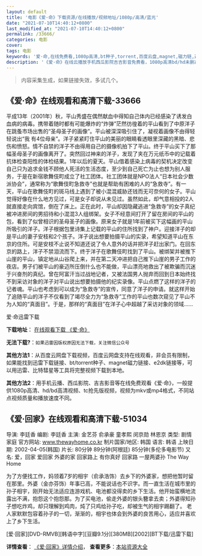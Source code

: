 ```yaml
---
layout: default
title: '电影《爱·命》下载资源/在线播放/视频地址/1080p/高清/蓝光'
date: "2021-07-10T14:40:12+0800"
last_modified_at: "2021-07-10T14:40:12+0800"
permalink: /33666/
categories: 电影
cover:
tags: 电影
keywords: '爱·命,在线免费看,1080p高清,bt种子,torrent,百度云盘,magnet,磁力链,迅雷下载资源'
description: '《爱·命》在线云播放手机西瓜影院吉吉影音免费看，1080p高清bd/hd未删减完整版和tc抢先枪版，mkv/mp4格式，附带bt/torrent种子、magnet/磁力链、百度云盘、网盘资源迅雷下载链接'
---
```


>内容采集生成，如果链接失效，多试几个。


## 《爱·命》在线观看和高清下载-33666

平成13年（2001年）秋，平山秀盛在偶然献血中得知自己体内已经感染了诱发白血病的病毒。携带着随时都有可能爆炸的&ldquo;炸弹”茫然彷徨着的平山看到了中原洋子在跳蚤市场出售的“圣母圣子的画像&rdquo;。平山被深深吸引住了，凝视着画像不由得轻轻说出&ldquo;我 有4位母亲&rdquo;。洋子紧紧盯住平山的美丽的眼睛看透眼里深藏的黑暗、悲伤和愤怒。情不自禁的洋子不由得用自己的摄像机拍下了平山。终于平山买下了那幅圣母圣子的画像离开了。突然回过神来的洋子，发现了夹在万元纸币中的记载着抗体检查阳性的体检结果。1年以后的夏天。平山借着感染上病毒的契机决定改变自己只为追求金钱不顾他人死活的生活态度，至少到自己死亡为止也想为别人服务，于是在新宿歌舞伎町成立了社工团体。社工团体就是NPO法人“日本社会少数派协会&rdquo;，通常称为“歌舞伎町急救寺&rdquo;也就是帮助有困难的人的&ldquo;急救寺&rdquo;。有一天，平山在歌舞伎町的斑马线上遇到了被小混混威胁还钱而无可奈何的女子。平山觉得好像在什么地方见过，可是女子却说从未见过。虽然如此，却气意相投的2人就直接走向宾馆，倒在了床上。正在此时，平山却因隐藏逃进“急救寺&rdquo;的女子真纪被冲进房间的男招待和小混混3人组绑架。女子不经意间打开了留在房间的平山的包，看到了似曾相识的圣母圣子的画像。原来女子就是1年前被买下这幅画的平山所吸引的洋子。洋子根据包里诗集上记载的平山的住所找到了神户。迎接洋子的却是平山的妻子安枝和2个孩子。洋子说出想要拍摄平山的实录，希望知道平山在东京的住所。可是安枝不止说不知道还说了令人意外的话并把洋子赶出家门。在回东京的路上，洋子不禁泪流而下。终于洋子在歌舞伎町找到了平山。被绑架并被推下山崖的平山，镇定地从山谷爬上来，并在第二天冲进把自己推下山崖的男子工作的夜店。男子们被平山的豪迈所压倒什么也不能做，平山漂亮地救出了被欺骗而沉迷于兴奋剂的真纪。曾在阿富汗当过战地记者，又被法国男人抛弃而回到日本始终找不到采访对象的洋子对平山说出想要拍摄他的纪实录像。平山点燃了这样的洋子的记者魂。平山也考虑到可以成为&ldquo;急救寺&rdquo;的宣传，同意了洋子的申请。就这样开始了追随平山的洋子不仅看到了竭尽全力为&ldquo;急救寺&rdquo;工作的平山也数次窥见了平山不为人知的“真面目&rdquo;。于是，那样的&ldquo;真面目&rdquo;在洋子心中超越了采访对象的领域&hellip;…


爱·命迅雷下载

**下载地址**： [在线观看下载 《爱·命》](https://www.993dy.com//vod-detail-id-15187.html) 


**无法下载?**：`如果迅雷因版权原因无法下载，关注微信公众号 `

**其他方法1**：从百度云网盘下载视频，百度云网盘支持在线观看，非会员有限制，如果能找到迅雷下载链接、bt/torrent种子、magnet磁力链接、e2dk链接等，可以用迅雷、比特彗星等工具将完整视频下载到本地。

**其他方法2**：用手机云播、西瓜影院、吉吉影音等在线免费观看《爱·命》，一般提供1080p高清、hd/bd高清视频、tc抢先版视频，视频为mkv或mp4格式，不同站点视频质量和播放速度不同。


## 《爱·回家》在线观看和高清下载-51034

导演: 李廷香 编剧: 李廷香 主演: 金艺芬 俞承豪 童孝熙 闵京勋 林恩京 类型: 剧情 家庭 官方网站: www.thewayhome.co.kr 制片国家/地区: 韩国 语言: 韩语 上映日期: 2002-04-05(韩国) 片长: 80分钟 89分钟(阿根廷) 85分钟(多伦多电影节) 又名: 爱，回家 爱回家 外婆的家 回家路上 有你真好 回家路 一屋两婆孙 The Way Home

为了方便找工作，妈领着7岁的相宇（俞承浩饰）去乡下的外婆家，想把他暂时留在那里。外婆（金亦芬饰）年事已高，不能说话也不识字。而一直生活在城市里的孙子相宇，刚开始无法适应连游戏机、电池都没得卖的乡下生活。他开始蛮横地流露出不满，抱怨这个抱怨那。为了买电池，偷走外婆的银头簪拿去卖；外婆得知孙子想吃炸鸡，却只理解到鸡肉，炖了只鸡给孙子吃，却被生气的相宇踢翻了。 老人家默默包容着孙子的一切，渐渐的，相宇也体会到外婆的良苦用心，适应并喜欢上了乡下生活。


[爱·回家][DVD-RMVB][韩语中字][豆瓣9.1分][380MB][2002][BT下载/迅雷下载]

**详情查看**： [《爱·回家》详情介绍](/movie/51034/)， **查看更多**：[本站资源大全](/movie/t/all/)

